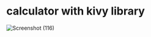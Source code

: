# calculator with kivy library 

![Screenshot (116)](https://github.com/ark004/calculator/assets/108901697/5ddebe19-17a8-42ef-81b6-584b516ca82d)
